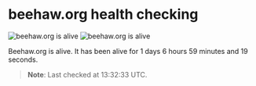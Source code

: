 # beehaw.org health checking

![beehaw.org is alive](https://img.shields.io/badge/Beehaw_API-alive-brightgreen.svg?style=flat-square)
![beehaw.org is alive](https://img.shields.io/badge/Beehaw_Web-alive-brightgreen.svg?style=flat-square)

Beehaw.org is alive.
It has been alive for 1 days 6 hours 59 minutes and 19 seconds.

> **Note**: Last checked at 13:32:33 UTC.

<!-- TODO: sparkline -->
